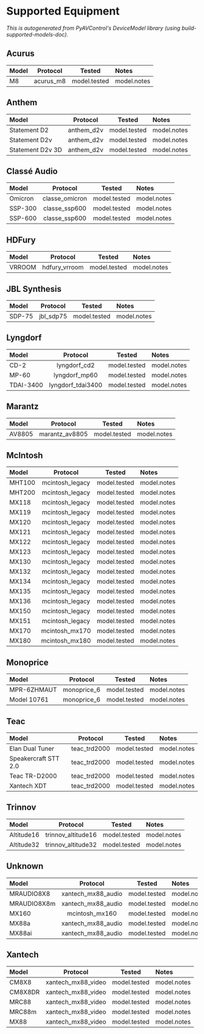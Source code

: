 
# Supported Equipment

*This is autogenerated from PyAVControl's DeviceModel library (using build-supported-models-doc).*



## Acurus

| Model             | Protocol           |  Tested | Notes             |
| :---------------- | :----------------: | :-----: | :---------------- |
| M8 | acurus_m8 | model.tested | model.notes |


## Anthem

| Model             | Protocol           |  Tested | Notes             |
| :---------------- | :----------------: | :-----: | :---------------- |
| Statement D2 | anthem_d2v | model.tested | model.notes |
| Statement D2v | anthem_d2v | model.tested | model.notes |
| Statement D2v 3D | anthem_d2v | model.tested | model.notes |


## Classé Audio

| Model             | Protocol           |  Tested | Notes             |
| :---------------- | :----------------: | :-----: | :---------------- |
| Omicron | classe_omicron | model.tested | model.notes |
| SSP-300 | classe_ssp600 | model.tested | model.notes |
| SSP-600 | classe_ssp600 | model.tested | model.notes |


## HDFury

| Model             | Protocol           |  Tested | Notes             |
| :---------------- | :----------------: | :-----: | :---------------- |
| VRROOM | hdfury_vrroom | model.tested | model.notes |


## JBL Synthesis

| Model             | Protocol           |  Tested | Notes             |
| :---------------- | :----------------: | :-----: | :---------------- |
| SDP-75 | jbl_sdp75 | model.tested | model.notes |


## Lyngdorf

| Model             | Protocol           |  Tested | Notes             |
| :---------------- | :----------------: | :-----: | :---------------- |
| CD-2 | lyngdorf_cd2 | model.tested | model.notes |
| MP-60 | lyngdorf_mp60 | model.tested | model.notes |
| TDAI-3400 | lyngdorf_tdai3400 | model.tested | model.notes |


## Marantz

| Model             | Protocol           |  Tested | Notes             |
| :---------------- | :----------------: | :-----: | :---------------- |
| AV8805 | marantz_av8805 | model.tested | model.notes |


## McIntosh

| Model             | Protocol           |  Tested | Notes             |
| :---------------- | :----------------: | :-----: | :---------------- |
| MHT100 | mcintosh_legacy | model.tested | model.notes |
| MHT200 | mcintosh_legacy | model.tested | model.notes |
| MX118 | mcintosh_legacy | model.tested | model.notes |
| MX119 | mcintosh_legacy | model.tested | model.notes |
| MX120 | mcintosh_legacy | model.tested | model.notes |
| MX121 | mcintosh_legacy | model.tested | model.notes |
| MX122 | mcintosh_legacy | model.tested | model.notes |
| MX123 | mcintosh_legacy | model.tested | model.notes |
| MX130 | mcintosh_legacy | model.tested | model.notes |
| MX132 | mcintosh_legacy | model.tested | model.notes |
| MX134 | mcintosh_legacy | model.tested | model.notes |
| MX135 | mcintosh_legacy | model.tested | model.notes |
| MX136 | mcintosh_legacy | model.tested | model.notes |
| MX150 | mcintosh_legacy | model.tested | model.notes |
| MX151 | mcintosh_legacy | model.tested | model.notes |
| MX170 | mcintosh_mx170 | model.tested | model.notes |
| MX180 | mcintosh_mx180 | model.tested | model.notes |


## Monoprice

| Model             | Protocol           |  Tested | Notes             |
| :---------------- | :----------------: | :-----: | :---------------- |
| MPR-6ZHMAUT | monoprice_6 | model.tested | model.notes |
| Model 10761 | monoprice_6 | model.tested | model.notes |


## Teac

| Model             | Protocol           |  Tested | Notes             |
| :---------------- | :----------------: | :-----: | :---------------- |
| Elan Dual Tuner | teac_trd2000 | model.tested | model.notes |
| Speakercraft STT 2.0 | teac_trd2000 | model.tested | model.notes |
| Teac TR-D2000 | teac_trd2000 | model.tested | model.notes |
| Xantech XDT | teac_trd2000 | model.tested | model.notes |


## Trinnov

| Model             | Protocol           |  Tested | Notes             |
| :---------------- | :----------------: | :-----: | :---------------- |
| Altitude16 | trinnov_altitude16 | model.tested | model.notes |
| Altitude32 | trinnov_altitude32 | model.tested | model.notes |


## Unknown

| Model             | Protocol           |  Tested | Notes             |
| :---------------- | :----------------: | :-----: | :---------------- |
| MRAUDIO8X8 | xantech_mx88_audio | model.tested | model.notes |
| MRAUDIO8X8m | xantech_mx88_audio | model.tested | model.notes |
| MX160 | mcintosh_mx160 | model.tested | model.notes |
| MX88a | xantech_mx88_audio | model.tested | model.notes |
| MX88ai | xantech_mx88_audio | model.tested | model.notes |


## Xantech

| Model             | Protocol           |  Tested | Notes             |
| :---------------- | :----------------: | :-----: | :---------------- |
| CM8X8 | xantech_mx88_video | model.tested | model.notes |
| CM8X8DR | xantech_mx88_video | model.tested | model.notes |
| MRC88 | xantech_mx88_video | model.tested | model.notes |
| MRC88m | xantech_mx88_video | model.tested | model.notes |
| MX88 | xantech_mx88_video | model.tested | model.notes |

